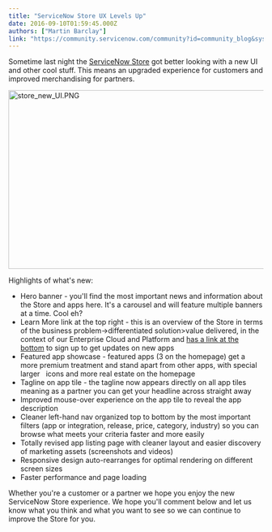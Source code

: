 ```yaml
---
title: "ServiceNow Store UX Levels Up"
date: 2016-09-10T01:59:45.000Z
authors: ["Martin Barclay"]
link: "https://community.servicenow.com/community?id=community_blog&sys_id=28bc6a25dbd0dbc01dcaf3231f961910"
---
```

<p>Sometime last night the <a title="tore.servicenow.com/" href="https://store.servicenow.com/">ServiceNow Store</a> got better looking with a new UI and other cool stuff. This means an upgraded experience for customers and improved merchandising for partners.</p><p></p><p><img  alt="store_new_UI.PNG" class="image-1 jive-image" src="acd5848edbd41344e9737a9e0f961950.iix" style="width: 620px; height: 352px; display: block; margin-left: auto; margin-right: auto;"/></p><p></p><p>Highlights of what's new:</p><p></p><ul><li>Hero banner - you'll find the most important news and information about the Store and apps here. It's a carousel and will feature multiple banners at a time. Cool eh?</li><li>Learn More link at the top right - this is an overview of the Store in terms of the business problem-&gt;differentiated solution&gt;value delivered, in the context of our Enterprise Cloud and Platform and <a title="fo.servicenow.com/LP=5892" href="http://info.servicenow.com/LP=5892">has a link at the bottom</a> to sign up to get updates on new apps</li><li>Featured app showcase - featured apps (3 on the homepage) get a more premium treatment and stand apart from other apps, with special larger   icons and more real estate on the homepage</li><li>Tagline on app tile - the tagline now appears directly on all app tiles meaning as a partner you can get your headline across straight away</li><li>Improved mouse-over experience on the app tile to reveal the app description</li><li>Cleaner left-hand nav organized top to bottom by the most important filters (app or integration, release, price, category, industry) so you can browse what meets your criteria faster and more easily</li><li>Totally revised app listing page with cleaner layout and easier discovery of marketing assets (screenshots and videos)</li><li>Responsive design auto-rearranges for optimal rendering on different screen sizes</li><li>Faster performance and page loading</li></ul><p></p><p></p><p>Whether you're a customer or a partner we hope you enjoy the new ServiceNow Store experience. We hope you'll comment below and let us know what you think and what you want to see so we can continue to improve the Store for you.</p>